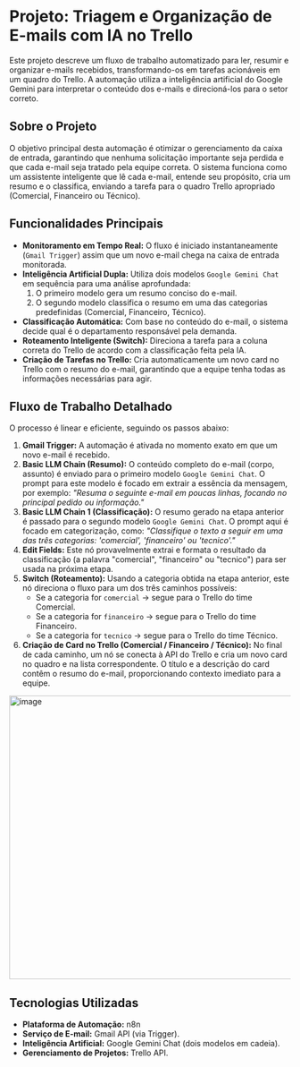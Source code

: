 # Projeto: Triagem e Organização de E-mails com IA no Trello

Este projeto descreve um fluxo de trabalho automatizado para ler, resumir e organizar e-mails recebidos, transformando-os em tarefas acionáveis em um quadro do Trello. A automação utiliza a inteligência artificial do Google Gemini para interpretar o conteúdo dos e-mails e direcioná-los para o setor correto.

## Sobre o Projeto

O objetivo principal desta automação é otimizar o gerenciamento da caixa de entrada, garantindo que nenhuma solicitação importante seja perdida e que cada e-mail seja tratado pela equipe correta. O sistema funciona como um assistente inteligente que lê cada e-mail, entende seu propósito, cria um resumo e o classifica, enviando a tarefa para o quadro Trello apropriado (Comercial, Financeiro ou Técnico).

## Funcionalidades Principais

  * **Monitoramento em Tempo Real:** O fluxo é iniciado instantaneamente (`Gmail Trigger`) assim que um novo e-mail chega na caixa de entrada monitorada.
  * **Inteligência Artificial Dupla:** Utiliza dois modelos `Google Gemini Chat` em sequência para uma análise aprofundada:
    1.  O primeiro modelo gera um resumo conciso do e-mail.
    2.  O segundo modelo classifica o resumo em uma das categorias predefinidas (Comercial, Financeiro, Técnico).
  * **Classificação Automática:** Com base no conteúdo do e-mail, o sistema decide qual é o departamento responsável pela demanda.
  * **Roteamento Inteligente (Switch):** Direciona a tarefa para a coluna correta do Trello de acordo com a classificação feita pela IA.
  * **Criação de Tarefas no Trello:** Cria automaticamente um novo card no Trello com o resumo do e-mail, garantindo que a equipe tenha todas as informações necessárias para agir.

## Fluxo de Trabalho Detalhado

O processo é linear e eficiente, seguindo os passos abaixo:

1.  **Gmail Trigger:** A automação é ativada no momento exato em que um novo e-mail é recebido.
2.  **Basic LLM Chain (Resumo):** O conteúdo completo do e-mail (corpo, assunto) é enviado para o primeiro modelo `Google Gemini Chat`. O prompt para este modelo é focado em extrair a essência da mensagem, por exemplo: *"Resuma o seguinte e-mail em poucas linhas, focando no principal pedido ou informação."*
3.  **Basic LLM Chain 1 (Classificação):** O resumo gerado na etapa anterior é passado para o segundo modelo `Google Gemini Chat`. O prompt aqui é focado em categorização, como: *"Classifique o texto a seguir em uma das três categorias: 'comercial', 'financeiro' ou 'tecnico'."*
4.  **Edit Fields:** Este nó provavelmente extrai e formata o resultado da classificação (a palavra "comercial", "financeiro" ou "tecnico") para ser usada na próxima etapa.
5.  **Switch (Roteamento):** Usando a categoria obtida na etapa anterior, este nó direciona o fluxo para um dos três caminhos possíveis:
      * Se a categoria for `comercial` -\> segue para o Trello do time Comercial.
      * Se a categoria for `financeiro` -\> segue para o Trello do time Financeiro.
      * Se a categoria for `tecnico` -\> segue para o Trello do time Técnico.
6.  **Criação de Card no Trello (Comercial / Financeiro / Técnico):** No final de cada caminho, um nó se conecta à API do Trello e cria um novo card no quadro e na lista correspondente. O título e a descrição do card contêm o resumo do e-mail, proporcionando contexto imediato para a equipe.
   
<img width="1426" height="507" alt="image" src="https://github.com/user-attachments/assets/c993ea14-bb58-47b1-abf6-3a874f7b60b3" />

## Tecnologias Utilizadas

  * **Plataforma de Automação:** n8n 
  * **Serviço de E-mail:** Gmail API (via Trigger).
  * **Inteligência Artificial:** Google Gemini Chat (dois modelos em cadeia).
  * **Gerenciamento de Projetos:** Trello API.
